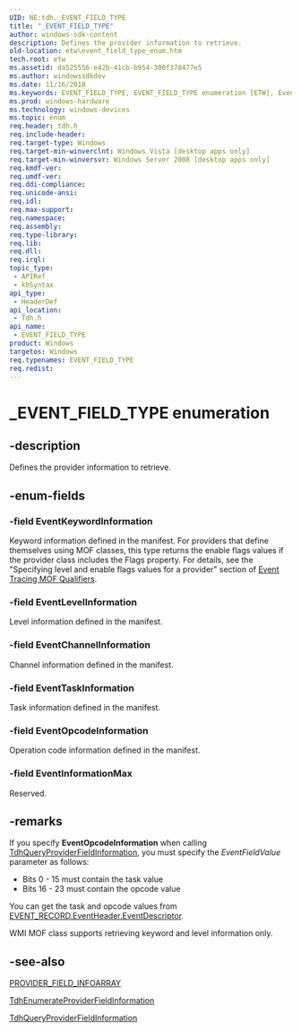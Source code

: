 ```yaml
---
UID: NE:tdh._EVENT_FIELD_TYPE
title: "_EVENT_FIELD_TYPE"
author: windows-sdk-content
description: Defines the provider information to retrieve.
old-location: etw\event_field_type_enum.htm
tech.root: etw
ms.assetid: da525556-e42b-41cb-b954-300f378477e5
ms.author: windowssdkdev
ms.date: 11/16/2018
ms.keywords: EVENT_FIELD_TYPE, EVENT_FIELD_TYPE enumeration [ETW], EventChannelInformation, EventInformationMax, EventKeywordInformation, EventLevelInformation, EventOpcodeInformation, EventTaskInformation, _EVENT_FIELD_TYPE, etw.event_field_type_enum, tdh.event_field_type_enum, tdh/EVENT_FIELD_TYPE, tdh/EventChannelInformation, tdh/EventInformationMax, tdh/EventKeywordInformation, tdh/EventLevelInformation, tdh/EventOpcodeInformation, tdh/EventTaskInformation
ms.prod: windows-hardware
ms.technology: windows-devices
ms.topic: enum
req.header: tdh.h
req.include-header: 
req.target-type: Windows
req.target-min-winverclnt: Windows Vista [desktop apps only]
req.target-min-winversvr: Windows Server 2008 [desktop apps only]
req.kmdf-ver: 
req.umdf-ver: 
req.ddi-compliance: 
req.unicode-ansi: 
req.idl: 
req.max-support: 
req.namespace: 
req.assembly: 
req.type-library: 
req.lib: 
req.dll: 
req.irql: 
topic_type:
 - APIRef
 - kbSyntax
api_type:
 - HeaderDef
api_location:
 - Tdh.h
api_name:
 - EVENT_FIELD_TYPE
product: Windows
targetos: Windows
req.typenames: EVENT_FIELD_TYPE
req.redist: 
---
```


# _EVENT_FIELD_TYPE enumeration


## -description


Defines the provider information to retrieve.


## -enum-fields




### -field EventKeywordInformation

Keyword information defined in the manifest. For providers that define themselves using MOF classes, this type returns the enable flags values if the provider class includes the Flags property. For details, see the "Specifying level and enable flags values for a provider" section of <a href="https://msdn.microsoft.com/3bc82074-05a7-411f-884f-5da1fd08112b">Event Tracing MOF Qualifiers</a>. 


### -field EventLevelInformation

Level information defined in the manifest.


### -field EventChannelInformation

Channel information defined in the manifest.


### -field EventTaskInformation

Task information defined in the manifest.


### -field EventOpcodeInformation

Operation code information defined in the manifest.


### -field EventInformationMax

Reserved.


## -remarks



If you specify <b>EventOpcodeInformation</b> when calling <a href="https://msdn.microsoft.com/ca3c1519-0b86-4bdb-b027-9c662df5466e">TdhQueryProviderFieldInformation</a>, you must specify the  <i>EventFieldValue</i> parameter as follows:

<ul>
<li>Bits 0 - 15 must contain the task value</li>
<li>Bits 16 - 23 must contain the opcode value</li>
</ul>
You can get the task and opcode values from <a href="https://msdn.microsoft.com/907e6c38-5eaa-49da-9dc0-d055dcc69d1a">EVENT_RECORD.EventHeader.EventDescriptor</a>.

WMI MOF class supports retrieving keyword and level information only.




## -see-also




<a href="https://msdn.microsoft.com/c3755ca2-7b17-4f86-9ae8-34621f8b8c1b">PROVIDER_FIELD_INFOARRAY</a>



<a href="https://msdn.microsoft.com/ab34a433-b641-4408-81d5-c93609204d24">TdhEnumerateProviderFieldInformation</a>



<a href="https://msdn.microsoft.com/ca3c1519-0b86-4bdb-b027-9c662df5466e">TdhQueryProviderFieldInformation</a>
 

 

